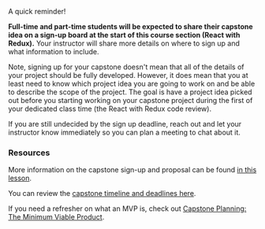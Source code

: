 A quick reminder!

**Full-time and part-time students will be expected to share their capstone idea on a sign-up board at the start of this course section (React with Redux).** Your instructor will share more details on where to sign up and what information to include.

Note, signing up for your capstone doesn't mean that all of the details of your project should be fully developed. However, it does mean that you at least need to know which project idea you are going to work on and be able to describe the  scope of the project. The goal is have a project idea picked out before you starting working on your capstone project during the first of your dedicated class time (the React with Redux code review).

If you are still undecided by the sign up deadline, reach out and let your instructor know immediately so you can plan a meeting to chat about it.

### Resources

More information on the capstone sign-up and proposal can be found [in this lesson](/react/react-fundamentals-part-2/independent-capstone-project-sign-up-and-proposal).

You can review the [capstone timeline and deadlines here](/react/functional-programming-with-javascript-part-2/capstone-timeline-deadlines-and-brainstorming-homework).

If you need a refresher on what an MVP is, check out [Capstone Planning: The Minimum Viable Product](/react/functional-programming-with-javascript-part-2/capstone-planning-the-minimum-viable-product).
